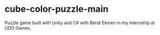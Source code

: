 # cube-color-puzzle-main
 Puzzle game built with Unity and C# with Berat Ekmen in my internship at UDO Games.
